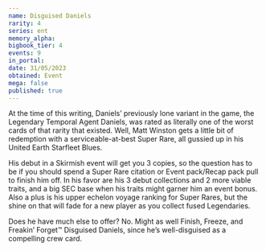 ```yaml
---
name: Disguised Daniels
rarity: 4
series: ent
memory_alpha:
bigbook_tier: 4
events: 9
in_portal:
date: 31/05/2023
obtained: Event
mega: false
published: true
---
```


At the time of this writing, Daniels’ previously lone variant in the game, the Legendary Temporal Agent Daniels, was rated as literally one of the worst cards of that rarity that existed.  Well, Matt Winston gets a little bit of redemption with a serviceable-at-best Super Rare, all gussied up in his United Earth Starfleet Blues.

His debut in a Skirmish event will get you 3 copies, so the question has to be if you should spend a Super Rare citation or Event pack/Recap pack pull to finish him off.  In his favor are his 3 debut collections and 2 more viable traits, and a big SEC base when his traits might garner him an event bonus.  Also a plus is his upper echelon voyage ranking for Super Rares, but the shine on that will fade for a new player as you collect fused Legendaries.

Does he have much else to offer?  No.  Might as well Finish, Freeze, and Freakin’ Forget™ Disguised Daniels, since he’s well-disguised as a compelling crew card.
